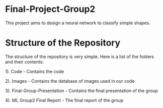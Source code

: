 # Final-Project-Group2

This project aims to design a neural network to classify simple shapes.

# Structure of the Repository

The structure of the repository is very simple. Here is a list of the folders and their contents:

1). Code - Contains the code

2). Images - Contains the database of images used in our code

3). Final-Group-Presentation - Contains the final presentation of the group

4). ML Group2 Final Report - The final report of the group
